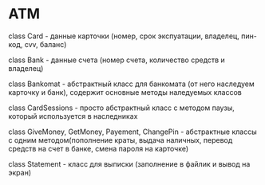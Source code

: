 # ATM
class Card - данные карточки (номер, срок экспуатации, владелец, пин-код, cvv, баланс)

class Bank - данные счета (номер счета, количество средств и владелец)

class Bankomat - абстрактный класс для банкомата (от него наследуем карточку и банк), содержит основные методы наледуемых классов

class CardSessions - просто абстрактный класс с методом паузы, который используется в наследниках

class GiveMoney, GetMoney, Payement, ChangePin - абстрактные классы с одним методом(пополнение краты, выдача наличных, перевод средств на счет в банке,
смена пароля на карточке)

class Statement - класс для выписки (заполнение в файлик и вывод на экран)
